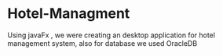 # Hotel-Managment
Using javaFx , we were creating an desktop application for hotel management system, also for database we used OracleDB
